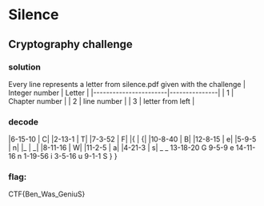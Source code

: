 # Silence
## Cryptography challenge

### solution
Every line represents a letter from silence.pdf given with the challenge
|	Integer number	|	Letter	|
|-----------------------|---------------|
|	1	|	Chapter number	|
|	2	|	line number	|
|	3	|	letter from left	|

### decode
|6-15-10	|	C|
|2-13-1		|	T|
|7-3-52		|	F|
|{		|	{|
|10-8-40	|	B|
|12-8-15	|	e|
|5-9-5		|	n|
|_		|	_|
|8-11-16	|	W|
|11-2-5		|	a|
|4-21-3		|	s|
_			_
13-18-20		G
9-5-9			e
14-11-16		n
1-19-56			i
3-5-16			u
9-1-1			S
}			}

### flag:
CTF{Ben_Was_GeniuS}
